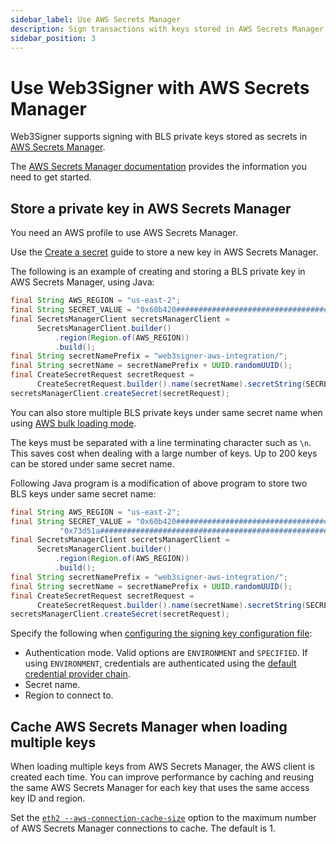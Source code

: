 ```yaml
---
sidebar_label: Use AWS Secrets Manager
description: Sign transactions with keys stored in AWS Secrets Manager.
sidebar_position: 3
---
```


# Use Web3Signer with AWS Secrets Manager

Web3Signer supports signing with BLS private keys stored as secrets in [AWS Secrets
Manager](https://aws.amazon.com/secrets-manager/).

The [AWS Secrets Manager documentation](https://docs.aws.amazon.com/secretsmanager/latest/userguide/intro.html)
provides the information you need to get started.

## Store a private key in AWS Secrets Manager

You need an AWS profile to use AWS Secrets Manager.

Use the [Create a secret](https://docs.aws.amazon.com/secretsmanager/latest/userguide/manage_create-basic-secret.html)
guide to store a new key in AWS Secrets Manager.

The following is an example of creating and storing a BLS private key in AWS Secrets Manager, using Java:

```java
final String AWS_REGION = "us-east-2";
final String SECRET_VALUE = "0x60b420####################################################25f41d";
final SecretsManagerClient secretsManagerClient =
      SecretsManagerClient.builder()
          .region(Region.of(AWS_REGION))
          .build();
final String secretNamePrefix = "web3signer-aws-integration/";
final String secretName = secretNamePrefix + UUID.randomUUID();
final CreateSecretRequest secretRequest =
      CreateSecretRequest.builder().name(secretName).secretString(SECRET_VALUE).build();
secretsManagerClient.createSecret(secretRequest);
```

You can also store multiple BLS private keys under same secret name when using
[AWS bulk loading mode](../use-signing-keys#aws-secrets-manager).

The keys must be separated with a line terminating character such as `\n`.
This saves cost when dealing with a large number of keys. Up to 200 keys can be stored under same
secret name.

Following Java program is a modification of above program to store two BLS keys under same secret name:

```java
final String AWS_REGION = "us-east-2";
final String SECRET_VALUE = "0x60b420####################################################25f41d\n" +
           "0x73d51a####################################################85aba8";
final SecretsManagerClient secretsManagerClient =
      SecretsManagerClient.builder()
          .region(Region.of(AWS_REGION))
          .build();
final String secretNamePrefix = "web3signer-aws-integration/";
final String secretName = secretNamePrefix + UUID.randomUUID();
final CreateSecretRequest secretRequest =
      CreateSecretRequest.builder().name(secretName).secretString(SECRET_VALUE).build();
secretsManagerClient.createSecret(secretRequest);
```

Specify the following when [configuring the signing key configuration
file](../use-signing-keys#use-key-configuration-files):

- Authentication mode.
  Valid options are `ENVIRONMENT` and `SPECIFIED`.
  If using `ENVIRONMENT`, credentials are authenticated using the [default credential provider
  chain](https://docs.aws.amazon.com/sdk-for-java/v1/developer-guide/credentials.html#credentials-default).
- Secret name.
- Region to connect to.

## Cache AWS Secrets Manager when loading multiple keys

When loading multiple keys from AWS Secrets Manager, the AWS client is created each time.
You can improve performance by caching and reusing the same AWS Secrets Manager for each key that
uses the same access key ID and region.

Set the [`eth2 --aws-connection-cache-size`](../../reference/cli/subcommands#aws-connection-cache-size)
option to the maximum number of AWS Secrets Manager connections to cache.
The default is 1.
